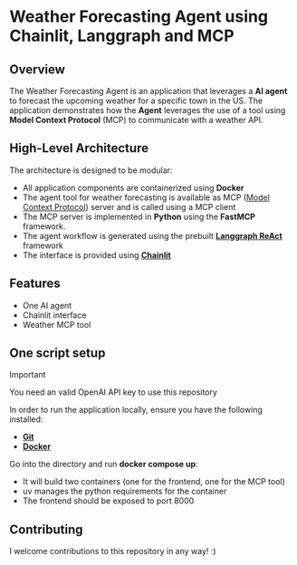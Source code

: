 # Weather Forecasting Agent using Chainlit, Langgraph and MCP

## Overview
The Weather Forecasting Agent is an application that leverages a **AI agent** to forecast the upcoming weather for a specific town in the US. The application demonstrates how the **Agent** leverages the use of a tool using **Model Context Protocol** (MCP) to communicate with a weather API.

## High-Level Architecture
The architecture is designed to be modular:

- All application components are containerized using **Docker**
- The agent tool for weather forecasting is available as MCP ([Model Context Protocol](https://github.com/modelcontextprotocol)) server and is called using a MCP client
- The MCP server is implemented in **Python** using the **FastMCP** framework.
- The agent workflow is generated using the prebuilt [**Langgraph ReAct**](https://github.com/langchain-ai/react-agent) framework
- The interface is provided using [**Chainlit**](https://github.com/Chainlit/chainlit)

## Features
- One AI agent
- Chainlit interface
- Weather MCP tool

## One script setup
> [!IMPORTANT]
> You need an valid OpenAI API key to use this repository

In order to run the application locally, ensure you have the following installed:
- **[Git](https://git-scm.com/downloads)**
- **[Docker](https://www.docker.com/)**

Go into the directory and run **docker compose up**:
- It will build two containers (one for the frontend, one for the MCP tool)
- uv manages the python requirements for the container
- The frontend should be exposed to port 8000

## Contributing
I welcome contributions to this repository in any way! :)
